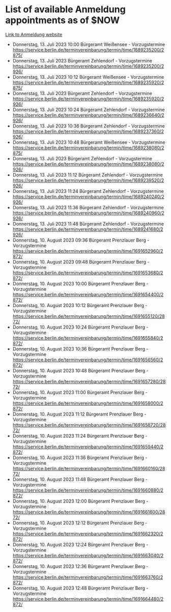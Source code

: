 # List of available Anmeldung appointments as of $NOW
[Link to Anmeldung website](https://service.berlin.de/terminvereinbarung/termin/tag.php?termin=1&anliegen[]=120686&dienstleisterlist=122210,122217,327316,122219,327312,122227,327314,122231,327346,122243,327348,122254,122252,329742,122260,329745,122262,329748,122271,327278,122273,327274,122277,327276,330436,122280,327294,122282,327290,122284,327292,122291,327270,122285,327266,122286,327264,122296,327268,150230,329760,122297,327286,122294,327284,122312,329763,122314,329775,122304,327330,122311,327334,122309,327332,317869,122281,327352,122279,329772,122283,122276,327324,122274,327326,122267,329766,122246,327318,122251,327320,122257,327322,122208,327298,122226,327300&herkunft=http%3A%2F%2Fservice.berlin.de%2Fdienstleistung%2F120686%2F)
- Donnerstag, 13. Juli 2023 10:00 Bürgeramt Weißensee - Vorzugstermine https://service.berlin.de/terminvereinbarung/termin/time/1689235200/2875/
- Donnerstag, 13. Juli 2023  Bürgeramt Zehlendorf - Vorzugstermine https://service.berlin.de/terminvereinbarung/termin/time/1689235200/2926/
- Donnerstag, 13. Juli 2023 10:12 Bürgeramt Weißensee - Vorzugstermine https://service.berlin.de/terminvereinbarung/termin/time/1689235920/2875/
- Donnerstag, 13. Juli 2023  Bürgeramt Zehlendorf - Vorzugstermine https://service.berlin.de/terminvereinbarung/termin/time/1689235920/2926/
- Donnerstag, 13. Juli 2023 10:24 Bürgeramt Zehlendorf - Vorzugstermine https://service.berlin.de/terminvereinbarung/termin/time/1689236640/2926/
- Donnerstag, 13. Juli 2023 10:36 Bürgeramt Zehlendorf - Vorzugstermine https://service.berlin.de/terminvereinbarung/termin/time/1689237360/2926/
- Donnerstag, 13. Juli 2023 10:48 Bürgeramt Weißensee - Vorzugstermine https://service.berlin.de/terminvereinbarung/termin/time/1689238080/2875/
- Donnerstag, 13. Juli 2023  Bürgeramt Zehlendorf - Vorzugstermine https://service.berlin.de/terminvereinbarung/termin/time/1689238080/2926/
- Donnerstag, 13. Juli 2023 11:12 Bürgeramt Zehlendorf - Vorzugstermine https://service.berlin.de/terminvereinbarung/termin/time/1689239520/2926/
- Donnerstag, 13. Juli 2023 11:24 Bürgeramt Zehlendorf - Vorzugstermine https://service.berlin.de/terminvereinbarung/termin/time/1689240240/2926/
- Donnerstag, 13. Juli 2023 11:36 Bürgeramt Zehlendorf - Vorzugstermine https://service.berlin.de/terminvereinbarung/termin/time/1689240960/2926/
- Donnerstag, 13. Juli 2023 11:48 Bürgeramt Zehlendorf - Vorzugstermine https://service.berlin.de/terminvereinbarung/termin/time/1689241680/2926/
- Donnerstag, 10. August 2023 09:36 Bürgeramt Prenzlauer Berg - Vorzugstermine https://service.berlin.de/terminvereinbarung/termin/time/1691652960/2872/
- Donnerstag, 10. August 2023 09:48 Bürgeramt Prenzlauer Berg - Vorzugstermine https://service.berlin.de/terminvereinbarung/termin/time/1691653680/2872/
- Donnerstag, 10. August 2023 10:00 Bürgeramt Prenzlauer Berg - Vorzugstermine https://service.berlin.de/terminvereinbarung/termin/time/1691654400/2872/
- Donnerstag, 10. August 2023 10:12 Bürgeramt Prenzlauer Berg - Vorzugstermine https://service.berlin.de/terminvereinbarung/termin/time/1691655120/2872/
- Donnerstag, 10. August 2023 10:24 Bürgeramt Prenzlauer Berg - Vorzugstermine https://service.berlin.de/terminvereinbarung/termin/time/1691655840/2872/
- Donnerstag, 10. August 2023 10:36 Bürgeramt Prenzlauer Berg - Vorzugstermine https://service.berlin.de/terminvereinbarung/termin/time/1691656560/2872/
- Donnerstag, 10. August 2023 10:48 Bürgeramt Prenzlauer Berg - Vorzugstermine https://service.berlin.de/terminvereinbarung/termin/time/1691657280/2872/
- Donnerstag, 10. August 2023 11:00 Bürgeramt Prenzlauer Berg - Vorzugstermine https://service.berlin.de/terminvereinbarung/termin/time/1691658000/2872/
- Donnerstag, 10. August 2023 11:12 Bürgeramt Prenzlauer Berg - Vorzugstermine https://service.berlin.de/terminvereinbarung/termin/time/1691658720/2872/
- Donnerstag, 10. August 2023 11:24 Bürgeramt Prenzlauer Berg - Vorzugstermine https://service.berlin.de/terminvereinbarung/termin/time/1691659440/2872/
- Donnerstag, 10. August 2023 11:36 Bürgeramt Prenzlauer Berg - Vorzugstermine https://service.berlin.de/terminvereinbarung/termin/time/1691660160/2872/
- Donnerstag, 10. August 2023 11:48 Bürgeramt Prenzlauer Berg - Vorzugstermine https://service.berlin.de/terminvereinbarung/termin/time/1691660880/2872/
- Donnerstag, 10. August 2023 12:00 Bürgeramt Prenzlauer Berg - Vorzugstermine https://service.berlin.de/terminvereinbarung/termin/time/1691661600/2872/
- Donnerstag, 10. August 2023 12:12 Bürgeramt Prenzlauer Berg - Vorzugstermine https://service.berlin.de/terminvereinbarung/termin/time/1691662320/2872/
- Donnerstag, 10. August 2023 12:24 Bürgeramt Prenzlauer Berg - Vorzugstermine https://service.berlin.de/terminvereinbarung/termin/time/1691663040/2872/
- Donnerstag, 10. August 2023 12:36 Bürgeramt Prenzlauer Berg - Vorzugstermine https://service.berlin.de/terminvereinbarung/termin/time/1691663760/2872/
- Donnerstag, 10. August 2023 12:48 Bürgeramt Prenzlauer Berg - Vorzugstermine https://service.berlin.de/terminvereinbarung/termin/time/1691664480/2872/

